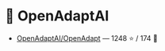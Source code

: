 # 👤 OpenAdaptAI

- [OpenAdaptAI/OpenAdapt](https://github.com/OpenAdaptAI/OpenAdapt) — 1248 ⭐️ / 174 🍴
